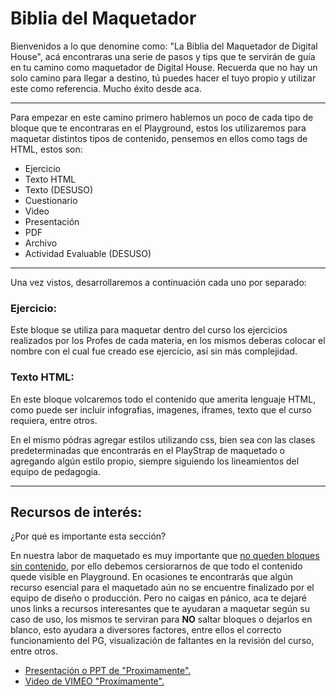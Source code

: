# Biblia del Maquetador

<p> Bienvenidos a lo que denomine como: "La Biblia del Maquetador de Digital House", acá encontraras una serie de pasos y tips que te servirán de guía en tu camino como maquetador de Digital House. Recuerda que no hay un solo camino para llegar a destino, tú puedes hacer el tuyo propio y utilizar este como referencia. Mucho éxito desde aca.</p>

<hr>

<p>Para empezar en este camino primero hablemos un poco de cada tipo de bloque que te encontraras en el Playground, estos los utilizaremos para maquetar distintos tipos de contenido, pensemos en ellos como tags de HTML, estos son:</p>


<ul>
  
   <li>Ejercicio</li>
   <li>Texto HTML</li>
   <li>Texto (DESUSO)</li>
   <li>Cuestionario</li>
   <li>Video</li>
   <li>Presentación</li>
   <li>PDF</li>
   <li>Archivo</li>
   <li>Actividad Evaluable (DESUSO)</li>
   
</ul>

<hr>

<p>Una vez vistos, desarrollaremos a continuación cada uno por separado:</p>

### Ejercicio: ###

<p>Este bloque se utiliza para maquetar dentro del curso los ejercicios realizados por los Profes de cada materia, en los mismos deberas colocar el nombre con el cual fue creado ese ejercicio, así sin más complejidad.</p>

### Texto HTML: ###

<p>En este bloque volcaremos todo el contenido que amerita lenguaje HTML, como puede ser incluir infografias, imagenes, iframes, texto que el curso requiera, entre otros.

En el mismo pódras agregar estilos utilizando css, bien sea con las clases predeterminadas que encontrarás en el PlayStrap de maquetado o agregando algún estilo propio, siempre siguiendo los lineamientos del equipo de pedagogia.</p>

<hr>

## Recursos de interés:

<p>¿Por qué es importante esta sección?</p>

<p>En nuestra labor de maquetado es muy importante que <ins>no queden bloques sin contenido</ins>, por ello debemos cersiorarnos de que todo el contenido quede visible en Playground. En ocasiones te encontrarás que algún recurso esencial para el maquetado aún no se encuentre finalizado por el equipo de diseño o producción. Pero no caigas en pánico, aca te dejaré unos links a recursos interesantes que te ayudaran a maquetar según su caso de uso, los mismos te serviran para <b>NO</b> saltar bloques o dejarlos en blanco, esto ayudara a diversores factores, entre ellos el correcto funcionamiento del PG, visualización de faltantes en la revisión del curso, entre otros. </p>

<ul>
  <li><a href="https://drive.google.com/file/d/1Jn45Vpxb8BKuipOjWGZxLWFNZLWLzIpX/view?usp=sharing" target="_blank">Presentación o PPT de "Proximamente".</a></li>
  <li><a href="https://vimeo.com/423652551" target="_blank">Video de VIMEO "Proxímamente".</a></li>
</ul>


